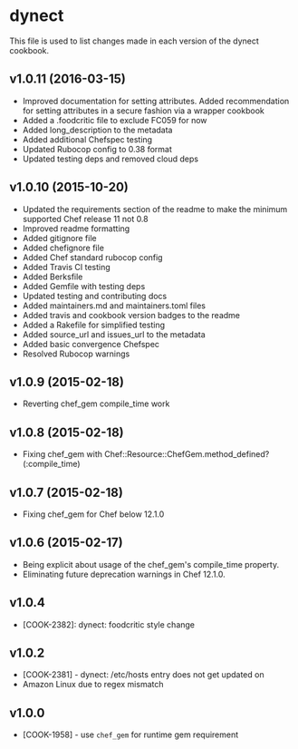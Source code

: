 # dynect

This file is used to list changes made in each version of the dynect cookbook.

## v1.0.11 (2016-03-15)

- Improved documentation for setting attributes. Added recommendation for setting attributes in a secure fashion via a wrapper cookbook
- Added a .foodcritic file to exclude FC059 for now
- Added long_description to the metadata
- Added additional Chefspec testing
- Updated Rubocop config to 0.38 format
- Updated testing deps and removed cloud deps

## v1.0.10 (2015-10-20)

- Updated the requirements section of the readme to make the minimum supported Chef release 11 not 0.8
- Improved readme formatting
- Added gitignore file
- Added chefignore file
- Added Chef standard rubocop config
- Added Travis CI testing
- Added Berksfile
- Added Gemfile with testing deps
- Updated testing and contributing docs
- Added maintainers.md and maintainers.toml files
- Added travis and cookbook version badges to the readme
- Added a Rakefile for simplified testing
- Added source_url and issues_url to the metadata
- Added basic convergence Chefspec
- Resolved Rubocop warnings

## v1.0.9 (2015-02-18)

- Reverting chef_gem compile_time work

## v1.0.8 (2015-02-18)

- Fixing chef_gem with Chef::Resource::ChefGem.method_defined?(:compile_time)

## v1.0.7 (2015-02-18)

- Fixing chef_gem for Chef below 12.1.0

## v1.0.6 (2015-02-17)

- Being explicit about usage of the chef_gem's compile_time property.
- Eliminating future deprecation warnings in Chef 12.1.0.

## v1.0.4

- [COOK-2382]: dynect: foodcritic style change

## v1.0.2

- [COOK-2381] - dynect: /etc/hosts entry does not get updated on
- Amazon Linux due to regex mismatch

## v1.0.0

- [COOK-1958] - use `chef_gem` for runtime gem requirement
